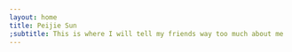 ```yaml
---
layout: home
title: Peijie Sun
;subtitle: This is where I will tell my friends way too much about me
---
```

